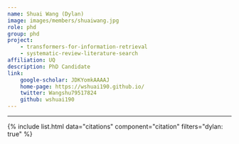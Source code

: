 ```yaml
---
name: Shuai Wang (Dylan)
image: images/members/shuaiwang.jpg
role: phd
group: phd
project:
    - transformers-for-information-retrieval
    - systematic-review-literature-search
affiliation: UQ
description: PhD Candidate
link:
    google-scholar: JDKYomkAAAAJ
    home-page: https://wshuai190.github.io/
    twitter: Wangshu79517824
    github: wshuai190
---
```


---

{% include list.html data="citations" component="citation" filters="dylan: true" %}
